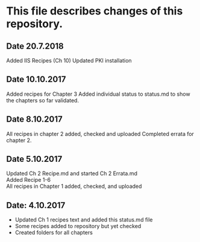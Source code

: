 # This file describes changes of this repository.

## Date 20.7.2018
Added IIS Recipes (Ch 10)
Updated PKI installation

## Date 10.10.2017

Added recipes for Chapter 3
Added individual status to status.md to show the chapters so far validated.

## Date 8.10.2017

All recipes in chapter 2 added, checked and uploaded
Completed errata for chapter 2.

## Date 5.10.2017

Updated Ch 2 Recipe.md and started Ch 2 Errata.md  
Added Recipe 1-6  
All recipes in Chapter 1 added, checked, and uploaded

## Date: 4.10.2017

- Updated Ch 1 recipes text and added this status.md file
- Some recipes added to repository but yet checked
- Created folders for all chapters